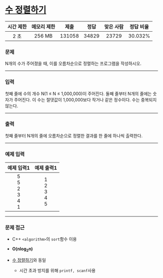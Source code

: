 # [수 정렬하기](https://www.acmicpc.net/problem/2751)

<div align = center>

| 시간 제한 | 메모리 제한 |  제출  | 정답  | 맞은 사람 | 정답 비율 |
| :-------: | :---------: | :----: | :---: | :-------: | :-------: |
|   2 초    |   256 MB    | 131058 | 34829 |   23729   |  30.032%  |
</div>

### 문제

N개의 수가 주어졌을 때, 이를 오름차순으로 정렬하는 프로그램을 작성하시오.

---

### 입력

첫째 줄에 수의 개수 N(1 ≤ N ≤ 1,000,000)이 주어진다. 둘째 줄부터 N개의 줄에는 숫자가 주어진다. 이 수는 절댓값이 1,000,000보다 작거나 같은 정수이다. 수는 중복되지 않는다.

---

### 출력

첫째 줄부터 N개의 줄에 오름차순으로 정렬한 결과를 한 줄에 하나씩 출력한다.

---

### 예제 입력

|           예제 입력1            |        예제 출력1         |
| :-----------------------------: | :-----------------------: |
| 5<br/>5<br/>2<br/>3<br/>4<br/>1 | 1<br/>2<br/>3<br/>4<br/>5 |

---

### 문제 접근

  - C++ `<algorithm>`의 `sort`함수 이용

  - **O(nlog<sub>2</sub>n)**

  - [수 정렬하기](https://www.acmicpc.net/problem/2750)와 동일

    - 시간 초과 방지를 위해 `printf, scanf`사용